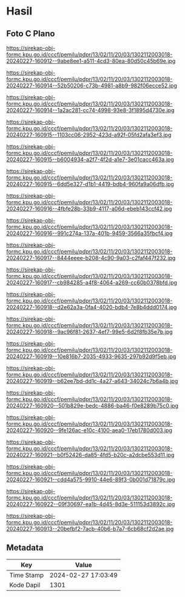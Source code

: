 # Hasil

## Foto C Plano

https://sirekap-obj-formc.kpu.go.id/cccf/pemilu/pdpr/13/02/11/20/03/1302112003018-20240227-160912--9abe8ee1-a511-4cd3-80ea-80d50c45b69e.jpg

https://sirekap-obj-formc.kpu.go.id/cccf/pemilu/pdpr/13/02/11/20/03/1302112003018-20240227-160914--52b50206-c73b-4981-a8b9-982f06ecce52.jpg

https://sirekap-obj-formc.kpu.go.id/cccf/pemilu/pdpr/13/02/11/20/03/1302112003018-20240227-160914--1a2ac281-cc74-4998-93e8-3f1895d4730e.jpg

https://sirekap-obj-formc.kpu.go.id/cccf/pemilu/pdpr/13/02/11/20/03/1302112003018-20240227-160915--1103cc06-2952-423d-a92f-05fd2afa3ef3.jpg

https://sirekap-obj-formc.kpu.go.id/cccf/pemilu/pdpr/13/02/11/20/03/1302112003018-20240227-160915--b6004934-a2f7-4f2d-a1e7-3e01cacc463a.jpg

https://sirekap-obj-formc.kpu.go.id/cccf/pemilu/pdpr/13/02/11/20/03/1302112003018-20240227-160915--6dd5e327-d1b1-4419-bdb4-960fa9a06dfb.jpg

https://sirekap-obj-formc.kpu.go.id/cccf/pemilu/pdpr/13/02/11/20/03/1302112003018-20240227-160916--4fbfe28b-33b9-4117-a06d-ebeb143ccf42.jpg

https://sirekap-obj-formc.kpu.go.id/cccf/pemilu/pdpr/13/02/11/20/03/1302112003018-20240227-160916--991c274a-137a-401b-9459-3566a35fbcf4.jpg

https://sirekap-obj-formc.kpu.go.id/cccf/pemilu/pdpr/13/02/11/20/03/1302112003018-20240227-160917--8444eeee-b208-4c90-9a03-c2faf447f232.jpg

https://sirekap-obj-formc.kpu.go.id/cccf/pemilu/pdpr/13/02/11/20/03/1302112003018-20240227-160917--cb984285-a4f8-4064-a269-cc60b0378bfd.jpg

https://sirekap-obj-formc.kpu.go.id/cccf/pemilu/pdpr/13/02/11/20/03/1302112003018-20240227-160918--d2e62a3a-0fa4-4020-bdb4-7e8b4ddd0174.jpg

https://sirekap-obj-formc.kpu.go.id/cccf/pemilu/pdpr/13/02/11/20/03/1302112003018-20240227-160918--9ac96f81-2637-4ef7-99e5-6d2f8fb35e7b.jpg

https://sirekap-obj-formc.kpu.go.id/cccf/pemilu/pdpr/13/02/11/20/03/1302112003018-20240227-160919--10e816b7-2035-4933-9635-297b92d9f5eb.jpg

https://sirekap-obj-formc.kpu.go.id/cccf/pemilu/pdpr/13/02/11/20/03/1302112003018-20240227-160919--b62ee7bd-dd1c-4a27-a643-34024c7b6a4b.jpg

https://sirekap-obj-formc.kpu.go.id/cccf/pemilu/pdpr/13/02/11/20/03/1302112003018-20240227-160920--501b829e-bedc-4886-ba46-f0e8289b75c0.jpg

https://sirekap-obj-formc.kpu.go.id/cccf/pemilu/pdpr/13/02/11/20/03/1302112003018-20240227-160920--9fe126ac-e10c-4100-aea0-17eb1780d003.jpg

https://sirekap-obj-formc.kpu.go.id/cccf/pemilu/pdpr/13/02/11/20/03/1302112003018-20240227-160921--b0f52426-da85-4fd5-b20c-a2dcbe553d11.jpg

https://sirekap-obj-formc.kpu.go.id/cccf/pemilu/pdpr/13/02/11/20/03/1302112003018-20240227-160921--cdd4a575-9910-44e6-89f3-0b001d71879c.jpg

https://sirekap-obj-formc.kpu.go.id/cccf/pemilu/pdpr/13/02/11/20/03/1302112003018-20240227-160922--09f30697-ea1b-4d45-8d3e-511153d3892c.jpg

https://sirekap-obj-formc.kpu.go.id/cccf/pemilu/pdpr/13/02/11/20/03/1302112003018-20240227-160913--20befbf2-7acb-40b6-b7a7-6cb68cf2d2ae.jpg


## Metadata

| Key        | Value               |
| ---------- | ------------------- |
| Time Stamp | 2024-02-27 17:03:49 |
| Kode Dapil | 1301                |



